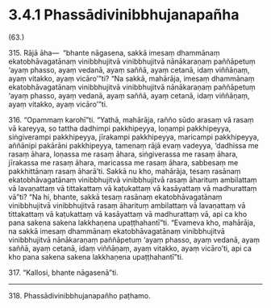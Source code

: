 

# 3.4.1 Phassādivinibbhujanapañha




(63.)

315\. Rājā āha—  “bhante nāgasena, sakkā imesaṃ dhammānaṃ ekatobhāvagatānaṃ vinibbhujitvā vinibbhujitvā nānākaraṇaṃ paññāpetuṃ ‘ayaṃ phasso, ayaṃ vedanā, ayaṃ saññā, ayaṃ cetanā, idaṃ viññāṇaṃ, ayaṃ vitakko, ayaṃ vicāro’”ti? “Na sakkā, mahārāja, imesaṃ dhammānaṃ ekatobhāvagatānaṃ vinibbhujitvā vinibbhujitvā nānākaraṇaṃ paññāpetuṃ ‘ayaṃ phasso, ayaṃ vedanā, ayaṃ saññā, ayaṃ cetanā, idaṃ viññāṇaṃ, ayaṃ vitakko, ayaṃ vicāro’”ti.

316\. “Opammaṃ karohī”ti. “Yathā, mahārāja, rañño sūdo arasaṃ vā rasaṃ vā kareyya, so tattha dadhimpi pakkhipeyya, loṇampi pakkhipeyya, siṅgiverampi pakkhipeyya, jīrakampi pakkhipeyya, maricampi pakkhipeyya, aññānipi pakārāni pakkhipeyya, tamenaṃ rājā evaṃ vadeyya, ‘dadhissa me rasaṃ āhara, loṇassa me rasaṃ āhara, siṅgiverassa me rasaṃ āhara, jīrakassa me rasaṃ āhara, maricassa me rasaṃ āhara, sabbesaṃ me pakkhittānaṃ rasaṃ āharā’ti. Sakkā nu kho, mahārāja, tesaṃ rasānaṃ ekatobhāvagatānaṃ vinibbhujitvā vinibbhujitvā rasaṃ āharituṃ ambilattaṃ vā lavaṇattaṃ vā tittakattaṃ vā kaṭukattaṃ vā kasāyattaṃ vā madhurattaṃ vā”ti? “Na hi, bhante, sakkā tesaṃ rasānaṃ ekatobhāvagatānaṃ vinibbhujitvā vinibbhujitvā rasaṃ āharituṃ ambilattaṃ vā lavaṇattaṃ vā tittakattaṃ vā kaṭukattaṃ vā kasāyattaṃ vā madhurattaṃ vā, api ca kho pana sakena sakena lakkhaṇena upaṭṭhahantī”ti. “Evameva kho, mahārāja, na sakkā imesaṃ dhammānaṃ ekatobhāvagatānaṃ vinibbhujitvā vinibbhujitvā nānākaraṇaṃ paññāpetuṃ ‘ayaṃ phasso, ayaṃ vedanā, ayaṃ saññā, ayaṃ cetanā, idaṃ viññāṇaṃ, ayaṃ vitakko, ayaṃ vicāro’ti, api ca kho pana sakena sakena lakkhaṇena upaṭṭhahantī”ti.

317\. “Kallosi, bhante nāgasenā”ti.

---

318\. Phassādivinibbhujanapañho paṭhamo.






